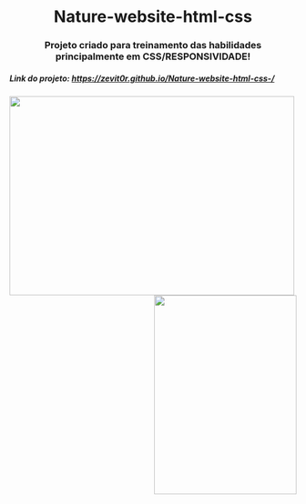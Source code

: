 <h1 align="center" > Nature-website-html-css </h1>

<h3 align="center">Projeto criado para treinamento das habilidades principalmente em CSS/RESPONSIVIDADE!</h3>

##### Link do projeto: https://zevit0r.github.io/Nature-website-html-css-/

<div align="center">
  <img align="left" width="500px" height="350px" src="./assets/gif-01.gif"/>
  <img align="right" width="250px" height="350px" src="./assets/gif-02.gif"/>
</div>
